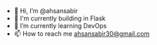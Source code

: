 - 👋 Hi, I’m @ahsansabir
- 👀 I'm currently building in Flask
- 🌱 I’m currently learning DevOps
- 📫 How to reach me ahsansabir30@gmail.com

<!---
ahsansabir30/ahsansabir30 is a ✨ special ✨ repository because its `README.md` (this file) appears on your GitHub profile.
You can click the Preview link to take a look at your changes.
--->
